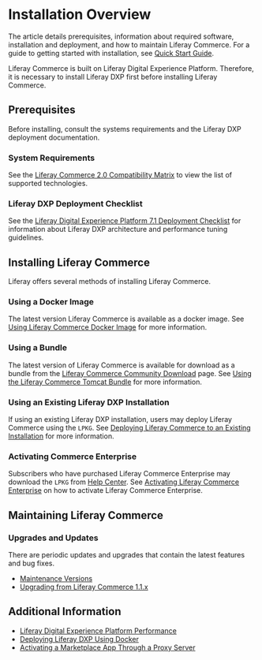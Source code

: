 # Installation Overview

The article details prerequisites, information about required software, installation and deployment, and how to maintain Liferay Commerce. For a guide to getting started with installation, see [Quick Start Guide](../quick-start-guide/quick-start-guide.md).

Liferay Commerce is built on Liferay Digital Experience Platform. Therefore, it is necessary to install Liferay DXP first before installing Liferay Commerce.

## Prerequisites

Before installing, consult the systems requirements and the Liferay DXP deployment documentation.

### System Requirements

See the [Liferay Commerce 2.0 Compatibility Matrix](https://web.liferay.com/documents/14/21598941/Liferay+Commerce+2.0+Compatibility+Matrix/0ed97477-f5a7-40a6-b5ab-f00d5e01b75f) to view the list of supported technologies.

### Liferay DXP Deployment Checklist

See the [Liferay Digital Experience Platform 7.1 Deployment Checklist](https://www.liferay.com/documents/10182/3292406/Liferay+DXP+7.1+Deployment+Checklist/cacaac23-9e02-411a-dcc9-adf86f95c513) for information about Liferay DXP architecture and performance tuning guidelines.

## Installing Liferay Commerce

Liferay offers several methods of installing Liferay Commerce.

### Using a Docker Image

The latest version Liferay Commerce is available as a docker image. See [Using Liferay Commerce Docker Image](./using-the-liferay-commerce-docker-image.md) for more information.

### Using a Bundle

The latest version of Liferay Commerce is available for download as a bundle from the [Liferay Commerce Community Download](https://commerce.liferay.dev/download) page. See [Using the Liferay Commerce Tomcat Bundle](./using-the-liferay-commerce-tomcat-bundle.md) for more information.

### Using an Existing Liferay DXP Installation

If using an existing Liferay DXP installation, users may deploy Liferay Commerce using the `LPKG`. See [Deploying Liferay Commerce to an Existing Installation](./deploying-liferay-commerce-to-an-existing-liferay-installation.md) for more information.

### Activating Commerce Enterprise

Subscribers who have purchased Liferay Commerce Enterprise may download the `LPKG` from [Help Center](https://customer.liferay.com/downloads). See [Activating Liferay Commerce Enterprise](./activating-liferay-commerce-enterprise.md) on how to activate Liferay Commerce Enterprise.

## Maintaining Liferay Commerce

### Upgrades and Updates

There are periodic updates and upgrades that contain the latest features and bug fixes.

* [Maintenance Versions](../../get-help/commerce-enterprise-support/liferay-commerce-fix-delivery-method.md)
* [Upgrading from Liferay Commerce 1.1.x](../upgrades-and-updates/upgrading-from-liferay-commerce-1.1.x.md)

## Additional Information

* [Liferay Digital Experience Platform Performance](https://www.liferay.com/documents/10182/3292406/Liferay+DXP+Performance+-+Benchmark+Study+of+Liferay+DXP+7.1/fe7d4cd2-2efc-b5cc-9680-825ec9bad5be)
* [Deploying Liferay DXP Using Docker](https://www.liferay.com/documents/10182/1645493/Deploying%20Liferay%20DXP%20Using%20Docker)
* [Activating a Marketplace App Through a Proxy Server](https://help.liferay.com/hc/en-us/articles/360018427391)
